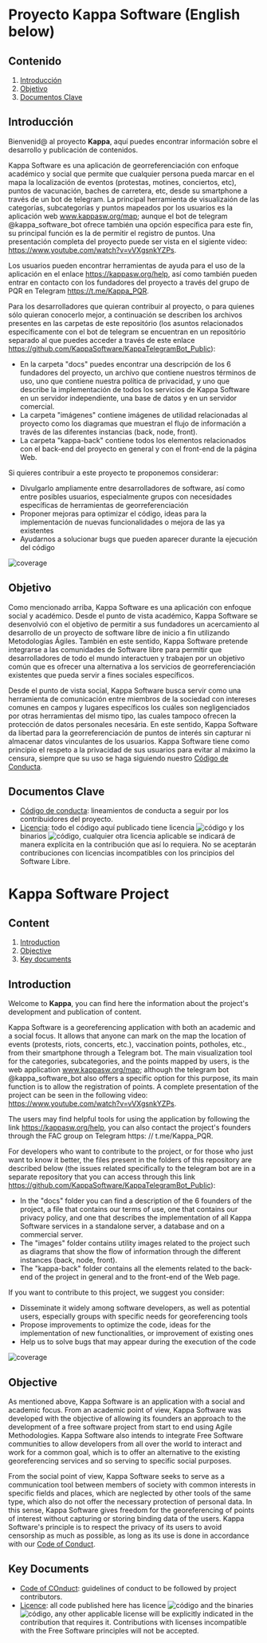 # Proyecto Kappa Software (English below)

## Contenido

1. [Introducción](#Introducción)
2. [Objetivo](#Objetivo)
3. [Documentos Clave](#Documentos_Clave)

## Introducción <a name = "Introducción"></a>

Bienvenid@ al proyecto **Kappa**, aquí puedes encontrar información sobre el desarrollo y publicación de contenidos. 

Kappa Software es una aplicación de georreferenciación con enfoque académico y social que permite que cualquier persona pueda marcar en el mapa la localización de eventos (protestas, motines, conciertos, etc), puntos de vacunación, baches de carretera, etc, desde su smartphone a través de un bot de telegram. La principal herramienta de visualizaión de las categorías, subcategorías y puntos mapeados por los usuarios es la aplicación web www.kappasw.org/map; aunque el bot de telegram @kappa_software_bot ofrece también una opción específica para este fin, su principal función es la de permitir el registro de puntos. Una presentación completa del proyecto puede ser vista en el sigiente video: https://www.youtube.com/watch?v=vVXgsnkYZPs.

Los usuarios pueden encontrar herramientas de ayuda para el uso de la aplicación en el enlace https://kappasw.org/help, así como también pueden entrar en contacto con los fundadores del proyecto a través del grupo de PQR en Telegram https://t.me/Kappa_PQR.

Para los desarrolladores que quieran contribuir al proyecto, o para quienes sólo quieran conocerlo mejor, a continuación se describen los archivos presentes en las carpetas de este repositório (los asuntos relacionados específicamente con el bot de telegram se encuentran en un repositório separado al que puedes acceder a través de este enlace https://github.com/KappaSoftware/KappaTelegramBot_Public):

- En la carpeta "docs" puedes encontrar una descripción de los 6 fundadores del proyecto, un archivo que contiene nuestros términos de uso, uno que contiene nuestra política de privacidad, y uno que describe la implementación de todos los servicios de Kappa Software en un servidor independiente, una base de datos y en un servidor comercial.
- La carpeta "imágenes" contiene imágenes de utilidad relacionadas al proyecto como los diagramas que muestran el flujo de información a través de las diferentes instancias (back, node, front).
- La carpeta "kappa-back" contiene todos los elementos relacionados con el back-end del proyecto en general y con el front-end de la página Web.

Si quieres contribuir a este proyecto te proponemos considerar:

- Divulgarlo ampliamente entre desarrolladores de software, así como entre posibles usuarios, especialmente grupos con necesidades específicas de herramientas de georreferenciación
- Proponer mejoras para optimizar el código, ideas para la implementación de nuevas funcionalidades o mejora de las ya existentes
- Ayudarnos a solucionar bugs que pueden aparecer durante la ejecución del código


![coverage](https://img.shields.io/badge/estado-100%25-blue?style=for-the-badge)

## Objetivo
Como mencionado arriba, Kappa Software es una aplicación con enfoque social y académico. Desde el punto de vista académico, Kappa Software se desenvolvió con el objetivo de permitir a sus fundadores un acercamiento al desarrollo de un proyecto de software libre de inicio a fin utilizando Metodologías Ágiles. También en este sentido, Kappa Software pretende integrarse a las comunidades de Software libre para permitir que desarrolladores de todo el mundo interactuen y trabajen por un objetivo común que es ofrecer una alternativa a los servicios de georreferenciación existentes que pueda servir a fines sociales específicos. 

Desde el punto de vista social, Kappa Software busca servir como una herramienta de comunicación entre miembros de la sociedad con intereses comunes en campos y lugares específicos los cuáles son negligenciados por otras herramientas del mismo tipo, las cuales tampoco ofrecen la protección de datos personales necesária. En este sentido, Kappa Software da libertad para la georreferenciación de puntos de interés sin capturar ni almacenar datos vinculantes de los usuarios. Kappa Software tiene como principio el respeto a la privacidad de sus usuarios para evitar al máximo la censura, siempre que su uso se haga siguiendo nuestro [Código de Conducta][1].


## Documentos Clave <a name = "Documentos_Clave"></a>
- [Código de conducta][1]: lineamientos de conducta a seguir por los contribuidores del proyecto.
- [Licencia][2]: todo el código aquí publicado tiene licencia ![código](https://img.shields.io/badge/code-Affero%20GPL%20v3-lima?style=flat-square) y los binarios ![código](https://img.shields.io/badge/code-MIT-lima?style=flat-square), cualquier otra licencia aplicable se indicará de manera explícita en la contribución que así lo requiera. No se aceptarán contribuciones con licencias incompatibles con los principios del Software Libre.


# Kappa Software Project

## Content

1. [Introduction](#Introduction)
2. [Objective](#Objective)
3. [Key documents](#Key_documents)

## Introduction <a name = "Introduction"></a>

Welcome to **Kappa**, you can find here the information about the project's development and publication of content.

Kappa Software is a georeferencing application with both an academic and a social focus. It allows that anyone can mark on the map the location of events (protests, riots, concerts, etc.), vaccination points, potholes, etc., from their smartphone through a Telegram bot. The main visualization tool for the categories, subcategories, and the points mapped by users, is the web application www.kappasw.org/map; although the telegram bot @kappa_software_bot also offers a specific option for this purpose, its main function is to allow the registration of points. A complete presentation of the project can be seen in the following video: https://www.youtube.com/watch?v=vVXgsnkYZPs.

The users may find helpful tools for using the application by following the link https://kappasw.org/help, you can also contact the project's founders through the FAC group on Telegram https: // t.me/Kappa_PQR.

For developers who want to contribute to the project, or for those who just want to know it better, the files present in the folders of this repository are described below (the issues related specifically to the telegram bot are in a separate repository that you can access through this link https://github.com/KappaSoftware/KappaTelegramBot_Public):

- In the "docs" folder you can find a description of the 6 founders of the project, a file that contains our terms of use, one that contains our privacy policy, and one that describes the implementation of all Kappa Software services in a standalone server, a database and on a commercial server.
- The "images" folder contains utility images related to the project such as diagrams that show the flow of information through the different instances (back, node, front).
- The "kappa-back" folder contains all the elements related to the back-end of the project in general and to the front-end of the Web page.

If you want to contribute to this project, we suggest you consider:

- Disseminate it widely among software developers, as well as potential users, especially groups with specific needs for georeferencing tools
- Propose improvements to optimize the code, ideas for the implementation of new functionalities, or improvement of existing ones
- Help us to solve bugs that may appear during the execution of the code

![coverage](https://img.shields.io/badge/estado-100%25-blue?style=for-the-badge)

## Objective

As mentioned above, Kappa Software is an application with a social and academic focus. From an academic point of view, Kappa Software was developed with the objective of allowing its founders an approach to the development of a free software project from start to end using Agile Methodologies. Kappa Software also intends to integrate Free Software communities to allow developers from all over the world to interact and work for a common goal, which is to offer an alternative to the existing georeferencing services and so serving to specific social purposes.

From the social point of view, Kappa Software seeks to serve as a communication tool between members of society with common interests in specific fields and places, which are neglected by other tools of the same type, which also do not offer the necessary protection of personal data. In this sense, Kappa Software gives freedom for the georeferencing of points of interest without capturing or storing binding data of the users. Kappa Software's principle is to respect the privacy of its users to avoid censorship as much as possible, as long as its use is done in accordance with our [Code of Conduct][1].

## Key Documents <a name = "Key_documents"></a>
- [Code of COnduct][1]: guidelines of conduct to be followed by project contributors.
- [Licence][2]: all code published here has licence ![código](https://img.shields.io/badge/code-Affero%20GPL%20v3-lima?style=flat-square) and the binaries ![código](https://img.shields.io/badge/code-MIT-lima?style=flat-square), any other applicable license will be explicitly indicated in the contribution that requires it. Contributions with licenses incompatible with the Free Software principles will not be accepted.

[1]: https://github.com/KappaSoftware/KappaSoftware/blob/main/CODE_OF_CONDUCT.md
[2]: https://github.com/KappaSoftware/KappaSoftware/blob/main/LICENSE
